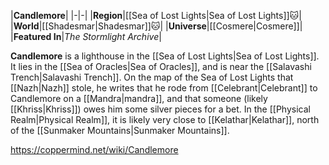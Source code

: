 |**Candlemore**|
|-|-|
|**Region**|[[Sea of Lost Lights\|Sea of Lost Lights]]🐱︎|
|**World**|[[Shadesmar\|Shadesmar]]🐱︎|
|**Universe**|[[Cosmere\|Cosmere]]|
|**Featured In**|*The Stormlight Archive*|

**Candlemore** is a lighthouse in the [[Sea of Lost Lights\|Sea of Lost Lights]]. It lies in the [[Sea of Oracles\|Sea of Oracles]], and is near the [[Salavashi Trench\|Salavashi Trench]].
On the map of the Sea of Lost Lights that [[Nazh\|Nazh]] stole, he writes that he rode from [[Celebrant\|Celebrant]] to Candlemore on a [[Mandra\|mandra]], and that someone (likely [[Khriss\|Khriss]]) owes him some silver pieces for a bet.
In the [[Physical Realm\|Physical Realm]], it is likely very close to [[Kelathar\|Kelathar]], north of the [[Sunmaker Mountains\|Sunmaker Mountains]].



https://coppermind.net/wiki/Candlemore
